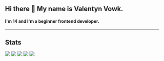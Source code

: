 ## Hi there 👋  My name is Valentyn Vowk.
#### I'm 14 and I'm a beginner frontend developer.
---
## Stats  
![](https://github-profile-summary-cards.vercel.app/api/cards/profile-details?username=wolfval&theme=solarized_dark)
![](https://github-profile-summary-cards.vercel.app/api/cards/most-commit-language?username=wolfval&theme=solarized_dark)
![](https://github-profile-summary-cards.vercel.app/api/cards/repos-per-language?username=wolfval&theme=solarized_dark)
![](https://github-profile-summary-cards.vercel.app/api/cards/stats?username=wolfval&theme=solarized_dark)
![](https://github-profile-summary-cards.vercel.app/api/cards/productive-time?username=wolfval&theme=solarized_dark)
